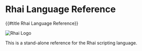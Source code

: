 Rhai Language Reference
=======================

{{#title Rhai Language Reference}}

![Rhai Logo]({{rootUrl}}/images/logo/rhai-banner-transparent-colour.svg)

This is a stand-alone reference for the Rhai scripting language.
